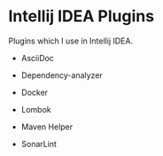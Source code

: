 # Intellij IDEA Plugins
Plugins which I use in Intellij IDEA.

* AsciiDoc

* Dependency-analyzer

* Docker

* Lombok

* Maven Helper

* SonarLint
